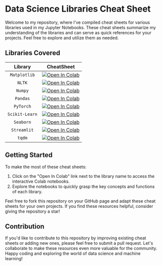 # Data Science Libraries Cheat Sheet

Welcome to my repository, where I've compiled cheat sheets for various libraries used in my Jupyter Notebooks. These cheat sheets summarize my understanding of the libraries and can serve as quick references for your projects. Feel free to explore and utilize them as needed.

## Libraries Covered

|    **Library**     |              **CheatSheet**                 |
|:------------------:|:-------------------------------------------:|
| `Matplotlib`       | [![Open In Colab][badge]][Matplotlib]       |
| `NLTK`             | [![Open In Colab][badge]][NLTK]             |
| `Numpy`            | [![Open In Colab][badge]][Numpy]            |
| `Pandas`           | [![Open In Colab][badge]][Pandas]           |
| `PyTorch`          | [![Open In Colab][badge]][PyTorch]          |
| `Scikit-Learn`     | [![Open In Colab][badge]][Scikit-Learn]     |
| `Seaborn`          | [![Open In Colab][badge]][Seaborn]          |
| `Streamlit`        | [![Open In Colab][badge]][Streamlit]        |
| `tqdm`             | [![Open In Colab][badge]][tqdm]             |


[badge]: https://colab.research.google.com/assets/colab-badge.svg
[Matplotlib]: https://colab.research.google.com/github/tabaraei/CheatSheet/blob/master/Matplotlib.ipynb
[NLTK]: https://colab.research.google.com/github/tabaraei/CheatSheet/blob/master/NLTK.ipynb
[Numpy]: https://colab.research.google.com/github/tabaraei/CheatSheet/blob/master/Numpy.ipynb
[Pandas]: https://colab.research.google.com/github/tabaraei/CheatSheet/blob/master/Pandas.ipynb
[PyTorch]: https://colab.research.google.com/github/tabaraei/CheatSheet/blob/master/PyTorch.ipynb
[Scikit-Learn]: https://colab.research.google.com/github/tabaraei/CheatSheet/blob/master/Scikit-Learn.ipynb
[Seaborn]: https://colab.research.google.com/github/tabaraei/CheatSheet/blob/master/Seaborn.ipynb
[Streamlit]: https://colab.research.google.com/github/tabaraei/CheatSheet/blob/master/Streamlit.ipynb
[tqdm]: https://colab.research.google.com/github/tabaraei/CheatSheet/blob/master/tqdm.ipynb


## Getting Started

To make the most of these cheat sheets:

1. Click on the "Open In Colab" link next to the library name to access the interactive Colab notebooks.
2. Explore the notebooks to quickly grasp the key concepts and functions of each library.

Feel free to fork this repository on your GitHub page and adapt these cheat sheets for your own projects. If you find these resources helpful, consider giving the repository a star!

## Contribution

If you'd like to contribute to this repository by improving existing cheat sheets or adding new ones, please feel free to submit a pull request. Let's collaborate to make these resources even more valuable for the community.
Happy coding and exploring the world of data science and machine learning!
